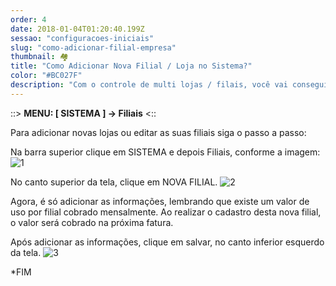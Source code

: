 ```yaml
---
order: 4
date: 2018-01-04T01:20:40.199Z
sessao: "configuracoes-iniciais"
slug: "como-adicionar-filial-empresa"
thumbnail: 🏘
title: "Como Adicionar Nova Filial / Loja no Sistema?"
color: "#BC027F"
description: "Com o controle de multi lojas / filais, você vai conseguir controlar toda sua empresa de um único acesso e em tempo real! Veja como adicionar outra empresa em seu sistema..."
---
```


::> <b>MENU: [ SISTEMA ] -> Filiais</b> <::

Para adicionar novas lojas ou editar as suas filiais siga o passo a passo:

Na barra superior clique em SISTEMA e depois Filiais, conforme a imagem:
![1](https://user-images.githubusercontent.com/7254854/135360078-fc46987a-89cd-4587-b1e9-e4d52dd754e0.png)

No canto superior da tela, clique em NOVA FILIAL.
![2](https://user-images.githubusercontent.com/7254854/135360139-39df78f0-ec0c-43da-b4eb-0645b5e1deab.png)

Agora, é só adicionar as informações, lembrando que existe um valor de uso por filial cobrado mensalmente. Ao realizar o cadastro desta nova filial, o valor será cobrado na próxima fatura.

Após adicionar as informações, clique em salvar, no canto inferior esquerdo da tela.
![3](https://user-images.githubusercontent.com/7254854/135360172-7bcefa78-c990-4a9a-b21c-f60633394fd2.png)



*FIM